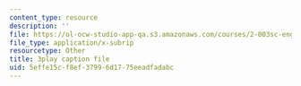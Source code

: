 ```yaml
---
content_type: resource
description: ''
file: https://ol-ocw-studio-app-qa.s3.amazonaws.com/courses/2-003sc-engineering-dynamics-fall-2011/5effe15cf8ef37996d1775eeadfadabc_qrbCpv3Sv34.srt
file_type: application/x-subrip
resourcetype: Other
title: 3play caption file
uid: 5effe15c-f8ef-3799-6d17-75eeadfadabc
---
```

